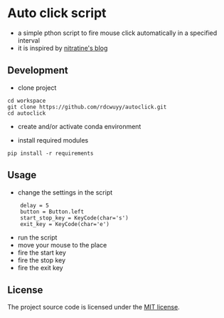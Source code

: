 # Auto click script
- a simple pthon script to fire mouse click automatically in a specified interval
- it is inspired by [nitratine's blog](https://nitratine.net/blog/post/python-auto-clicker)

## Development
- clone project
```
cd workspace
git clone https://github.com/rdcwuyy/autoclick.git
cd autoclick
```

- create and/or activate conda environment

- install required modules
```
pip install -r requirements
```

## Usage
- change the settings in the script
```
    delay = 5
    button = Button.left
    start_stop_key = KeyCode(char='s')
    exit_key = KeyCode(char='e')
```

- run the script
- move your mouse to the place
- fire the start key
- fire the stop key
- fire the exit key

## License

The project source code is licensed under the [MIT license](LICENSE.md).
